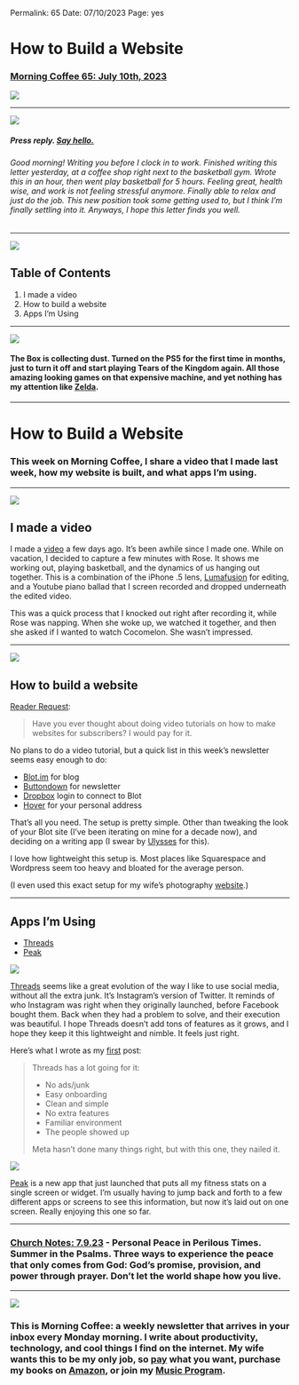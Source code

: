 
Permalink: 65
Date: 07/10/2023
Page: yes

# How to Build a Website

### [Morning Coffee 65: July 10th, 2023][1]

![][image-1]

---- 

![][image-2]

##### Press reply. [Say hello.][2]

###### Good morning! Writing you before I clock in to work. Finished writing this letter yesterday, at a coffee shop right next to the basketball gym. Wrote this in an hour, then went play basketball for 5 hours. Feeling great, health wise, and work is not feeling stressful anymore. Finally able to relax and just do the job. This new position took some getting used to, but I think I’m finally settling into it. Anyways, I hope this letter finds you well.

---- 

![][image-3]

## Table of Contents

1. I made a video
2. How to build a website
3. Apps I’m Using

---- 

![][image-4]

#### The Box is collecting dust. Turned on the PS5 for the first time in months, just to turn it off and start playing Tears of the Kingdom again. All those amazing looking games on that expensive machine, and yet nothing has my attention like [Zelda][3].

---- 

# How to Build a Website

### This week on Morning Coffee, I share a video that I made last week, how my website is built, and what apps I’m using.

---- 

![][image-5]

## I made a video

I made a [video][4] a few days ago. It’s been awhile since I made one. While on vacation, I decided to capture a few minutes with Rose. It shows me working out, playing basketball, and the dynamics of us hanging out together. This is a combination of the iPhone .5 lens, [Lumafusion][5] for editing, and a Youtube piano ballad that I screen recorded and dropped underneath the edited video.

This was a quick process that I knocked out right after recording it, while Rose was napping. When she woke up, we watched it together, and then she asked if I wanted to watch Cocomelon. She wasn’t impressed.

---- 

![][image-6]

## How to build a website

[Reader Request][6]:

> Have you ever thought about doing video tutorials on how to make websites for subscribers? I would pay for it.

No plans to do a video tutorial, but a quick list in this week’s newsletter seems easy enough to do:

- [Blot.im][7] for blog
- [Buttondown][8] for newsletter
- [Dropbox][9] login to connect to Blot
- [Hover][10] for your personal address

That’s all you need. The setup is pretty simple. Other than tweaking the look of your Blot site (I’ve been iterating on mine for a decade now), and deciding on a writing app (I swear by [Ulysses][11] for this).

I love how lightweight this setup is. Most places like Squarespace and Wordpress seem too heavy and bloated for the average person.

(I even used this exact setup for my wife’s photography [website][12].)

---- 

## Apps I’m Using

- [Threads][13]
- [Peak][14]

![][image-7]

[Threads][15] seems like a great evolution of the way I like to use social media, without all the extra junk. It’s Instagram’s version of Twitter. It reminds of who Instagram was right when they originally launched, before Facebook bought them. Back when they had a problem to solve, and their execution was beautiful. I hope Threads doesn’t add tons of features as it grows, and I hope they keep it this lightweight and nimble. It feels just right.

Here’s what I wrote as my [first][16] post:

> Threads has a lot going for it:
> 
> - No ads/junk
> - Easy onboarding
> - Clean and simple
> - No extra features
> - Familiar environment 
> - The people showed up
> 
> Meta hasn’t done many things right, but with this one, they nailed it.
 
![][image-8]

[Peak][17] is a new app that just launched that puts all my fitness stats on a single screen or widget. I’m usually having to jump back and forth to a few different apps or screens to see this information, but now it’s laid out on one screen. Really enjoying this one so far.

---- 

### [Church Notes: 7.9.23][18] - Personal Peace in Perilous Times. Summer in the Psalms. Three ways to experience the peace that only comes from God: God’s promise, provision, and power through prayer. Don’t let the world shape how you live.

---- 

![][image-9]

### This is Morning Coffee: a weekly newsletter that arrives in your inbox every Monday morning. I write about productivity, technology, and cool things I find on the internet. My wife wants this to be my only job, so [pay][19] what you want, purchase my books on [Amazon][20], or join my [Music Program][21].

[1]:	https://nashp.com/7103
[2]:	mailto:nashp@me.com
[3]:	https://www.zelda.com/tears-of-the-kingdom/
[4]:	https://youtu.be/ShDlx74G_lM
[5]:	https://luma-touch.com/luma-fusion-for-ios/
[6]:	mailto:nashp@me.com
[7]:	https://blot.im/
[8]:	https://buttondown.email/
[9]:	https://www.dropbox.com/
[10]:	https://www.hover.com/
[11]:	https://ulysses.app/
[12]:	https://photosbyolivia.com
[13]:	https://apps.apple.com/app/id6446901002
[14]:	https://apps.apple.com/app/id6443923491
[15]:	https://apps.apple.com/app/id6446901002
[16]:	https://www.threads.net/t/CuZg6Kou-UH/?igshid=NTc4MTIwNjQ2YQ==
[17]:	https://apps.apple.com/app/id6443923491
[18]:	https://www.youtube.com/live/QuEpRiKKb98?feature=share
[19]:	https://buy.stripe.com/fZe4jqd135LRc4U4gj
[20]:	https://www.amazon.com/dp/B0CQQG3JCF?binding=paperback&ref=dbs_dp_awt_sb_pc_tpbk
[21]:	https://patreon.com/nashp

[image-1]:	https://nashp.com/_media/mc.gif
[image-2]:	https://i.imgur.com/wAdDMeM.jpg
[image-3]:	https://i.imgur.com/eO2hcg2.jpg
[image-4]:	https://i.imgur.com/mltb1JN.jpg
[image-5]:	https://i.imgur.com/OSVfp8c.jpg
[image-6]:	https://i.imgur.com/lgJln3P.jpg
[image-7]:	https://i.imgur.com/FSRGIlV.jpg
[image-8]:	https://i.imgur.com/2L2HF3v.jpg
[image-9]:	https://i.imgur.com/MwejBou.jpg